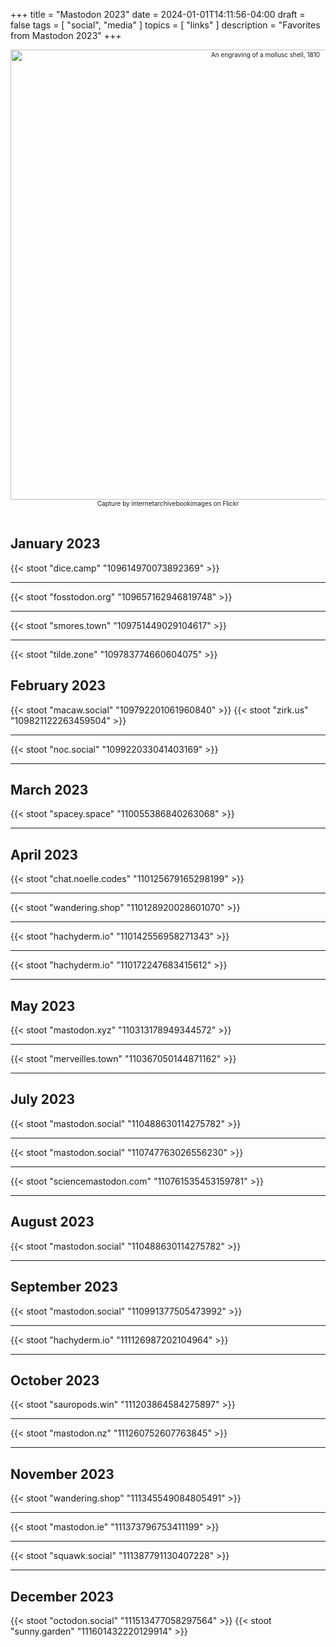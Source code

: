 +++
title = "Mastodon 2023"
date = 2024-01-01T14:11:56-04:00
draft = false
tags = [
  "social",
  "media"
]
topics = [
  "links"
]
description = "Favorites from Mastodon 2023"
+++
<div align="center" style="font-size:x-small"><img src="https://milkfish08.s3.amazonaws.com/photo/blog/21267364266_c547078e6b_o.jpg" width="800" height="720" alt="An engraving of a mollusc shell, 1810"
title="An engraving of a mollusc shell, 1810" /><br />
Capture by internetarchivebookimages on Flickr</div><br clear="all" />

## January 2023

{{< stoot "dice.camp" "109614970073892369" >}}<hr>
{{< stoot "fosstodon.org" "109657162946819748" >}}<hr>
{{< stoot "smores.town" "109751449029104617" >}}<hr>
{{< stoot "tilde.zone" "109783774660604075" >}}

## February 2023

{{< stoot "macaw.social" "109792201061960840" >}}
{{< stoot "zirk.us" "109821122263459504" >}}<hr>
{{< stoot "noc.social" "109922033041403169" >}}<hr>

## March 2023

{{< stoot "spacey.space" "110055386840263068" >}}<hr>

## April 2023

{{< stoot "chat.noelle.codes" "110125679165298199" >}}<hr>
{{< stoot "wandering.shop" "110128920028601070" >}}<hr>
{{< stoot "hachyderm.io" "110142556958271343" >}}<hr>
{{< stoot "hachyderm.io" "110172247683415612" >}}<hr>

## May 2023

{{< stoot "mastodon.xyz" "110313178949344572" >}}<hr>
{{< stoot "merveilles.town" "110367050144871162" >}}<hr>

## July 2023

{{< stoot "mastodon.social" "110488630114275782" >}}<hr>
{{< stoot "mastodon.social" "110747763026556230" >}}<hr>
{{< stoot "sciencemastodon.com" "110761535453159781" >}}<hr>

## August 2023

{{< stoot "mastodon.social" "110488630114275782" >}}<hr>

## September 2023

{{< stoot "mastodon.social" "110991377505473992" >}}<hr>
{{< stoot "hachyderm.io" "111126987202104964" >}}<hr>

## October 2023

{{< stoot "sauropods.win" "111203864584275897" >}}<hr>
{{< stoot "mastodon.nz" "111260752607763845" >}}<hr>

## November 2023

{{< stoot "wandering.shop" "111345549084805491" >}}<hr>
{{< stoot "mastodon.ie" "111373796753411199" >}}<hr>
{{< stoot "squawk.social" "111387791130407228" >}}<hr>

## December 2023

{{< stoot "octodon.social" "111513477058297564" >}}
{{< stoot "sunny.garden" "111601432220129914" >}}
